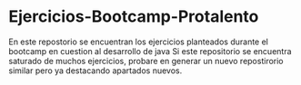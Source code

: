 # Ejercicios-Bootcamp-Protalento
En este repostorio se encuentran los ejercicios planteados durante el bootcamp en cuestion al desarrollo de java
Si este repositorio se encuentra saturado de muchos ejercicios, probare en generar un nuevo repostirorio similar pero ya destacando apartados nuevos.